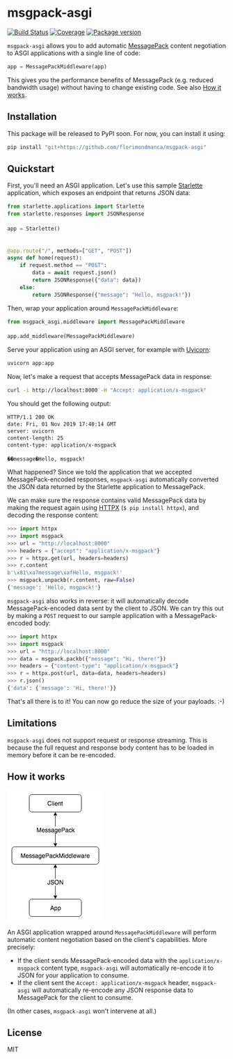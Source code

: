 # msgpack-asgi

[![Build Status](https://travis-ci.com/florimondmanca/msgpack-asgi.svg?branch=master)](https://travis-ci.com/florimondmanca/msgpack-asgi)
[![Coverage](https://codecov.io/gh/florimondmanca/msgpack-asgi/branch/master/graph/badge.svg)](https://codecov.io/gh/florimondmanca/msgpack-asgi)
[![Package version](https://badge.fury.io/py/msgpack-asgi.svg)](https://pypi.org/project/msgpack-asgi)

`msgpack-asgi` allows you to add automatic [MessagePack](https://msgpack.org/) content negotiation to ASGI applications with a single line of code:

```python
app = MessagePackMiddleware(app)
```

This gives you the performance benefits of MessagePack (e.g. reduced bandwidth usage) without having to change existing code. See also [How it works](#how-it-works).

## Installation

This package will be released to PyPI soon. For now, you can install it using:

```bash
pip install "git+https://github.com/florimondmanca/msgpack-asgi"
```

## Quickstart

First, you'll need an ASGI application. Let's use this sample [Starlette](https://www.starlette.io) application, which exposes an endpoint that returns JSON data:

```python
from starlette.applications import Starlette
from starlette.responses import JSONResponse

app = Starlette()


@app.route("/", methods=["GET", "POST"])
async def home(request):
    if request.method == "POST":
        data = await request.json()
        return JSONResponse({"data": data})
    else:
        return JSONResponse({"message": "Hello, msgpack!"})
```

Then, wrap your application around `MessagePackMiddleware`:

```python
from msgpack_asgi.middleware import MessagePackMiddleware

app.add_middleware(MessagePackMiddleware)
```

Serve your application using an ASGI server, for example with [Uvicorn](https://www.uvicorn.org):

```bash
uvicorn app:app
```

Now, let's make a request that accepts MessagePack data in response:

```bash
curl -i http://localhost:8000 -H "Accept: application/x-msgpack"
```

You should get the following output:

```http
HTTP/1.1 200 OK
date: Fri, 01 Nov 2019 17:40:14 GMT
server: uvicorn
content-length: 25
content-type: application/x-msgpack

��message�Hello, msgpack!
```

What happened? Since we told the application that we accepted MessagePack-encoded responses, `msgpack-asgi` automatically converted the JSON data returned by the Starlette application to MessagePack.

We can make sure the response contains valid MessagePack data by making the request again using [HTTPX](https://github.com/encode/httpx) (`$ pip install httpx`), and decoding the response content:

```python
>>> import httpx
>>> import msgpack
>>> url = "http://localhost:8000"
>>> headers = {"accept": "application/x-msgpack"}
>>> r = httpx.get(url, headers=headers)
>>> r.content
b'\x81\xa7message\xafHello, msgpack!'
>>> msgpack.unpackb(r.content, raw=False)
{'message': 'Hello, msgpack!'}
```

`msgpack-asgi` also works in reverse: it will automatically decode MessagePack-encoded data sent by the client to JSON. We can try this out by making a `POST` request to our sample application with a MessagePack-encoded body:

```python
>>> import httpx
>>> import msgpack
>>> url = "http://localhost:8000"
>>> data = msgpack.packb({"message": "Hi, there!"})
>>> headers = {"content-type": "application/x-msgpack"}
>>> r = httpx.post(url, data=data, headers=headers)
>>> r.json()
{'data': {'message': 'Hi, there!'}}
```

That's all there is to it! You can now go reduce the size of your payloads. :-)

## Limitations

`msgpack-asgi` does not support request or response streaming. This is because the full request and response body content has to be loaded in memory before it can be re-encoded.

## How it works

![](https://github.com/florimondmanca/msgpack-asgi/blob/master/img/msgpack-asgi.png)

An ASGI application wrapped around `MessagePackMiddleware` will perform automatic content negotiation based on the client's capabilities. More precisely:

- If the client sends MessagePack-encoded data with the `application/x-msgpack` content type, `msgpack-asgi` will automatically re-encode it to JSON for your application to consume.
- If the client sent the `Accept: application/x-msgpack` header, `msgpack-asgi` will automatically re-encode any JSON response data to MessagePack for the client to consume.

(In other cases, `msgpack-asgi` won't intervene at all.)

## License

MIT

